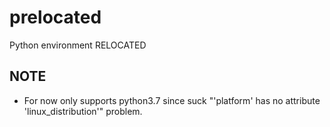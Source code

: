 # prelocated
Python environment RELOCATED

## NOTE
* For now only supports python3.7 since suck "'platform' has no attribute 'linux_distribution'" problem.

